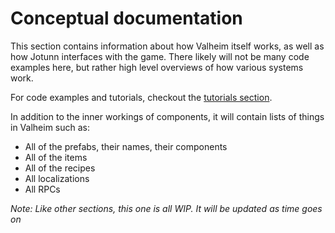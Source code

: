 ﻿# Conceptual documentation
This section contains information about how Valheim itself works, as well as how Jotunn interfaces with the game. There likely will not be many code examples here, but rather high level overviews of how various systems work.  

For code examples and tutorials, checkout the [tutorials section](../home/tutorials/overview.md).

In addition to the inner workings of components, it will contain lists of things in Valheim such as:
- All of the prefabs, their names, their components
- All of the items
- All of the recipes
- All localizations
- All RPCs

_Note: Like other sections, this one is all WIP. It will be updated as time goes on_
